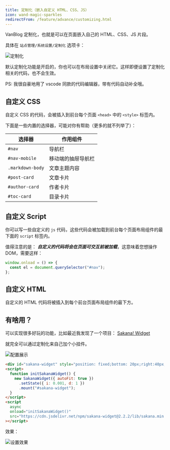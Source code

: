 ```yaml
---
title: 定制化（嵌入自定义 HTML、CSS、JS）
icon: wand-magic-sparkles
redirectFrom: /feature/advance/customizing.html
---
```


VanBlog 定制化，也就是可以在页面嵌入自己的 HTML、CSS、JS 片段。

具体在 `站点管理/系统设置/定制化` 选项卡：

![定制化](https://www.mereith.com/static/img/9489039722c6c97a5232fad790356d9c.clipboard-2022-09-02.png)

默认定制化功能是开启的，你也可以在布局设置中关闭它。这样即便设置了定制化相关的代码，也不会生效。

PS: 我很自豪地用了 vscode 同款的代码编辑器，带有代码自动补全哦。

## 自定义 CSS

自定义 CSS 的代码，会被插入到前台每个页面 `<head>` 中的 `<style>` 标签内。

下面是一些内置的选择器，可能对你有帮助（更多的就不列举了）：

| 选择器           | 作用组件           |
| ---------------- | ------------------ |
| `#nav`           | 导航栏             |
| `#nav-mobile`    | 移动端的抽屉导航栏 |
| `.markdown-body` | 文章主题内容       |
| `#post-card`     | 文章卡片           |
| `#author-card`   | 作者卡片           |
| `#toc-card`      | 目录卡片           |

## 自定义 Script

你可以写一些自定义的 `js` 代码，这些代码会被加载到前台每个页面布局组件的最下面的 `script` 标签内。

值得注意的是： **_自定义的代码将会在页面可交互前被加载_**，这意味着您想操作 DOM，需要这样：

```js
window.onload = () => {
  const el = document.querySelector("#nav");
};
```

## 自定义 HTML

自定义的 HTML 代码将被插入到每个前台页面布局组件的最下方。

## 有啥用？

可以实现很多好玩的功能，比如最近我发现了一个项目： [Sakana! Widget](https://github.com/dsrkafuu/sakana-widget)

就完全可以通过定制化来自己加个小挂件。

![配置展示](https://www.mereith.com/static/img/d2964344217c8db07f80e3e9350495c3.clipboard-2022-09-02.png)

```html
<div id="sakana-widget" style="position: fixed;bottom: 20px;right:40px;"></div>
<script>
  function initSakanaWidget() {
    new SakanaWidget({ autoFit: true })
      .setState({ i: 0.001, d: 1 })
      .mount("#sakana-widget");
  }
</script>
<script
  async
  onload="initSakanaWidget()"
  src="https://cdn.jsdelivr.net/npm/sakana-widget@2.2.2/lib/sakana.min.js"
></script>
```

效果：

![设置效果](https://www.mereith.com/static/img/1490762740df7e864117dfd46a66470e.clipboard-2022-09-02.png)
